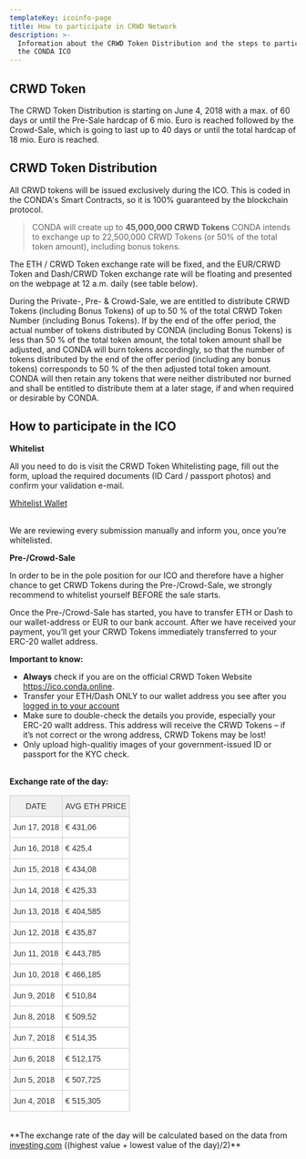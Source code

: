 ```yaml
---
templateKey: icoinfo-page
title: How to participate in CRWD Network
description: >-
  Information about the CRWD Token Distribution and the steps to participate in
  the CONDA ICO
---
```

## CRWD Token

The CRWD Token Distribution is starting on June 4, 2018 with a max. of 60 days or until the Pre-Sale hardcap of 6 mio. Euro is reached followed by the Crowd-Sale, which is going to last up to 40 days or until the total hardcap of 18 mio. Euro is reached. 

## CRWD Token Distribution

All CRWD tokens will be issued exclusively during the ICO. This is coded in the CONDA's Smart Contracts, so it is 100% guaranteed by the blockchain protocol. 

> CONDA will create up to **45,000,000 CRWD Tokens** CONDA intends to exchange up to 22,500,000 CRWD Tokens (or 50% of the total token amount), including bonus tokens. 

The ETH / CRWD Token exchange rate will be fixed, and the EUR/CRWD Token and Dash/CRWD Token exchange rate will be floating and presented on the webpage at 12 a.m. daily (see table below). 

During the Private-, Pre- & Crowd-Sale, we are entitled to distribute CRWD Tokens (including Bonus Tokens) of up to 50 % of the total CRWD Token Number (including Bonus Tokens). If by the end of the offer period, the actual number of tokens distributed by CONDA (including Bonus Tokens) is less than 50 % of the total token amount, the total token amount shall be adjusted, and CONDA will burn tokens accordingly, so that the number of tokens distributed by the end of the offer period (including any bonus tokens) corresponds to 50 % of the then adjusted total token amount. CONDA will then retain any tokens that were neither distributed nor burned and shall be entitled to distribute them at a later stage, if and when required or desirable by CONDA.  

## How to participate in the ICO

**Whitelist**

All you need to do is visit the CRWD Token Whitelisting page, fill out the form, upload the required documents (ID Card / passport photos) and confirm your validation e-mail. 

<div class="btn-inner"><a href="/whitelist" class="btn btn-primary">Whitelist Wallet</a></div>

</br>

We are reviewing every submission manually and inform you, once you’re whitelisted. 

**Pre-/Crowd-Sale**

In order to be in the pole position for our ICO and therefore have a higher chance to get CRWD Tokens during the Pre-/Crowd-Sale, we strongly recommend to whitelist yourself BEFORE the sale starts.

Once the Pre-/Crowd-Sale has started, you have to transfer ETH or Dash to our wallet-address or EUR to our bank account. After we have received your payment, you’ll get your CRWD Tokens immediately transferred to your ERC-20 wallet address.

**Important to know:**

* **Always** check if you are on the official CRWD Token Website https://ico.conda.online.
* Transfer your ETH/Dash ONLY to our wallet address you see after you [logged in to your account](https://oci.conda.online/user/login)
* Make sure to double-check the details you provide, especially your ERC-20 wallt address. This address will receive the CRWD Tokens – if it’s not correct or the wrong address, CRWD Tokens may be lost!
* Only upload high-qualitiy images of your government-issued ID or passport for the KYC check.

\
**Exchange rate of the day:**

<style type="text/css">
.tg  {border-collapse:collapse;border-spacing:0;border-color:#ccc;}
.tg td{font-family:Arial, sans-serif;font-size:14px;padding:10px 5px;border-style:solid;border-width:1px;overflow:hidden;word-break:normal;border-color:#ccc;color:#333;background-color:#fff;}
.tg th{font-family:Arial, sans-serif;font-size:14px;font-weight:normal;padding:10px 5px;border-style:solid;border-width:1px;overflow:hidden;word-break:normal;border-color:#ccc;color:#333;background-color:#f0f0f0;}
.tg .tg-yw4l{vertical-align:top}
@media screen and (max-width: 767px) {.tg {width: auto !important;}.tg col {width: auto !important;}.tg-wrap {overflow-x: auto;-webkit-overflow-scrolling: touch;}}</style>

<div class="tg-wrap"><table class="tg">
  <tr>
    <th class="tg-yw4l">DATE</th>
    <th class="tg-yw4l">AVG ETH PRICE</th>
  </tr>
 <tr>
    <td class="tg-yw4l">Jun 17, 2018</td>
    <td class="tg-yw4l">€ 431,06</td>
  </tr>
 <tr>
    <td class="tg-yw4l">Jun 16, 2018</td>
    <td class="tg-yw4l">€ 425,4</td>
  </tr>
 <tr>
    <td class="tg-yw4l">Jun 15, 2018</td>
    <td class="tg-yw4l">€ 434,08</td>
  </tr>
 <tr>
    <td class="tg-yw4l">Jun 14, 2018</td>
    <td class="tg-yw4l">€ 425,33</td>
  </tr>
 <tr>
    <td class="tg-yw4l">Jun 13, 2018</td>
    <td class="tg-yw4l">€ 404,585</td>
  </tr>
 <tr>
    <td class="tg-yw4l">Jun 12, 2018</td>
    <td class="tg-yw4l">€ 435,87</td>
  </tr>
  <tr>
    <td class="tg-yw4l">Jun 11, 2018</td>
    <td class="tg-yw4l">€ 443,785</td>
  </tr>
  <tr>
    <td class="tg-yw4l">Jun 10, 2018</td>
    <td class="tg-yw4l">€ 466,185</td>
  </tr>
  <tr>
    <td class="tg-yw4l">Jun 9, 2018</td>
    <td class="tg-yw4l">€ 510,84</td>
  </tr>
  <tr>
    <td class="tg-yw4l">Jun 8, 2018</td>
    <td class="tg-yw4l">€ 509,52</td>
  </tr>
  <tr>
    <td class="tg-yw4l">Jun 7, 2018</td>
    <td class="tg-yw4l">€ 514,35</td>
  </tr>
  <tr>
    <td class="tg-yw4l">Jun 6, 2018</td>
    <td class="tg-yw4l">€ 512,175</td>
  </tr>
  <tr>
    <td class="tg-yw4l">Jun 5, 2018</td>
    <td class="tg-yw4l">€ 507,725</td>
  </tr>
  <tr>
    <td class="tg-yw4l">Jun 4, 2018</td>
    <td class="tg-yw4l">€ 515,305</td>
  </tr>
</table></div>

\
\*\*The exchange rate of the day will be calculated based on the data from [investing.com](https://www.investing.com/crypto/ethereum/eth-eur-historical-data) ((highest value + lowest value of the day)/2)\*\*
